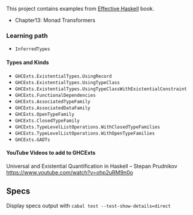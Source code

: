 This project contains examples from [Effective Haskell][1] book.

- Chapter13: Monad Transformers

[1]: https://www.pragprog.com/titles/rshaskell/effective-haskell/

### Learning path

- `InferredTypes`

#### Types and Kinds
- `GHCExts.ExistentialTypes.UsingRecord`
- `GHCExts.ExistentialTypes.UsingTypeClass`
- `GHCExts.ExistentialTypes.UsingTypeClassWithExistentialConstraint`
- `GHCExts.FunctionalDependencies`
- `GHCExts.AssociatedTypeFamily`
- `GHCExts.AssociatedDataFamily`
- `GHCExts.OpenTypeFamily`
- `GHCExts.ClosedTypeFamily`
- `GHCExts.TypeLevelListOperations.WithClosedTypeFamilies`
- `GHCExts.TypeLevelListOperations.WithOpenTypeFamilies`
- `GHCExts.GADTs`


#### YouTube Videos to add to GHCExts

Universal and Existential Quantification in Haskell – Stepan Prudnikov
https://www.youtube.com/watch?v=ohp2uRM9n0o

## Specs

Display specs output with `cabal test --test-show-details=direct`
